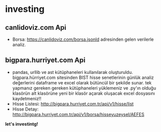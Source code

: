 # investing

## canlidoviz.com Api
- Borsa: https://canlidoviz.com/borsa.jsonld adresinden gelen verilerle analiz.

## bigpara.hurriyet.com Api
- pandas, urllib ve ast kütüphaneleri kullanılarak oluşturuldu. bigpara.hürriyet.com sitesinden BIST hisse senetlerinin günlük analiz değerlerini dataframe ve excel olarak bütüncül bir şekilde sunar. tek yapmanız gereken gereken kütüphaneleri yüklemeniz ve .py'ın olduğu klasörün alt klasörüne yeni bir klasör açarak oluşacak excel dosyasını kaydetmeniz!!
- Hisse Listesi: http://bigpara.hurriyet.com.tr/api/v1/hisse/list
- Hisse Detay: http://bigpara.hurriyet.com.tr/api/v1/borsa/hisseyuzeysel/AEFES

**let's investintg!**
